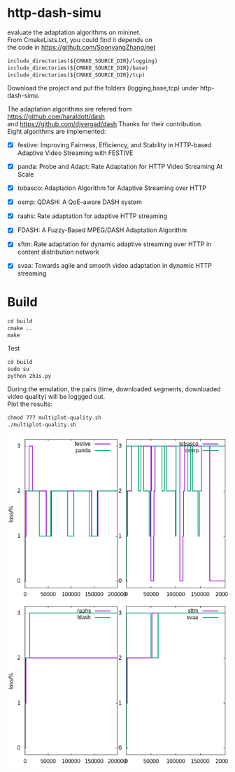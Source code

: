 # http-dash-simu
evaluate the adaptation algorithms on mininet.  
From CmakeLists.txt, you could find it depends on   
the code in https://github.com/SoonyangZhang/net  
```  
include_directories(${CMAKE_SOURCE_DIR}/logging)  
include_directories(${CMAKE_SOURCE_DIR}/base)  
include_directories(${CMAKE_SOURCE_DIR}/tcp)     
```
Download the project and put the folders (logging,base,tcp) under http-dash-simu.   

The adaptation algorithms are refered from https://github.com/haraldott/dash   
and https://github.com/djvergad/dash 
Thanks for their contribution.  
Eight algorithms are implemented:  
- [x] festive: Improving Fairness, Efficiency, and Stability in HTTP-based Adaptive Video Streaming with FESTIVE  
- [x] panda: Probe and Adapt: Rate Adaptation for HTTP Video Streaming At Scale  
- [x] tobasco: Adaptation Algorithm for Adaptive Streaming over HTTP  
- [x] osmp: QDASH: A QoE-aware DASH system  
- [x] raahs: Rate adaptation for adaptive HTTP streaming  
- [x] FDASH: A Fuzzy-Based MPEG/DASH Adaptation Algorithm   
- [x] sftm: Rate adaptation for dynamic adaptive streaming over HTTP in content distribution network  
- [x] svaa: Towards agile and smooth video adaptation in dynamic HTTP streaming  


# Build
```
cd build  
cmake ..
make
```

Test  
```
cd build   
sudo su  
python 2h1s.py  
```

During the emulation, the pairs (time, downloaded segments, downloaded video quality) will be loggged out.  
Plot the results:  
```
chmod 777 multiplot-quality.sh  
./multiplot-quality.sh  
```

![avatar](https://github.com/SoonyangZhang/http-dash-simu/blob/main/results/dash-pic-1.png)  
![avatar](https://github.com/SoonyangZhang/http-dash-simu/blob/main/results/dash-pic-2.png)  
